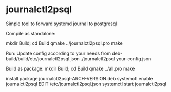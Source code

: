 # journalctl2psql
Simple tool to forward systemd journal to postgresql

Compile as standalone:

mkdir Build; cd Build
qmake ../journalctl2psql.pro
make

Run:
Update config according to your needs from deb-build/build/etc/journalctl2psql.json
./journalctl2psql your-config.json


Build as package:
mkdir Build; cd Build
qmake ../all.pro
make

install package journalctl2psql-ARCH-VERSION.deb
systemctl enable journalctl2psql
EDIT /etc/journalctl2psql.json
systemctl start journalctl2psql
